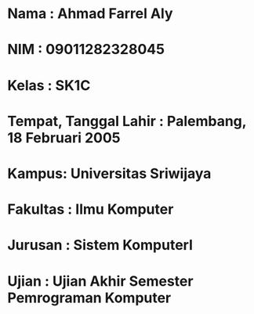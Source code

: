 # Nama : Ahmad Farrel Aly
# NIM : 09011282328045
# Kelas : SK1C
# Tempat, Tanggal Lahir : Palembang, 18 Februari 2005
# Kampus: Universitas Sriwijaya
# Fakultas : Ilmu Komputer
# Jurusan : Sistem Komputerl
# Ujian : Ujian Akhir Semester Pemrograman Komputer
